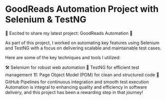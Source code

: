 # GoodReads Automation Project with Selenium &amp; TestNG

🚀 Excited to share my latest project: GoodReads Automation 🚀

As part of this project, I worked on automating key features using Selenium and TestNG with a focus on delivering scalable and maintainable test cases.

Here are some of the key techniques and tools I utilized:

🛠 Selenium for robust web automation
🧪 TestNG for efficient test management
🏗 Page Object Model (POM) for clean and structured code
🚀 GitHub Pipelines for continuous integration and smooth test execution
Automation is integral to enhancing quality and efficiency in software delivery, and this project has been a rewarding step in that journey!
